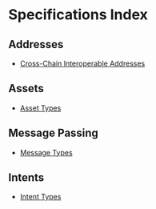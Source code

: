 # Specifications Index

## Addresses

- [Cross-Chain Interoperable Addresses](addresses/cross-chain-interoperable-addresses-spec.md)

## Assets
- [Asset Types](asset-types.md)

## Message Passing
- [Message Types](message-types.md)

## Intents
- [Intent Types](intent-types.md)
